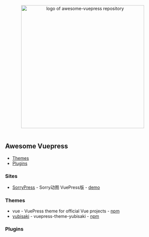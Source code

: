 <p align="center">
  <br>
  <img width="400" src="./logo.png" alt="logo of awesome-vuepress repository">
  <br>
  <br>
</p>

## Awesome Vuepress

- [Themes](#themes)
- [Plugins](#plugins)

### Sites

- [SorryPress](https://github.com/fritx/SorryPress) - Sorry动图 VuePress版 - [demo](https://fritx.me/sorry)

### Themes

- vue - VuePress theme for official Vue projects - [npm](https://www.npmjs.com/package/vuepress-theme-vue)
- [yubisaki](https://github.com/Bloss/vuepress-theme-yubisaki) - vuepress-theme-yubisaki - [npm](https://www.npmjs.com/package/vuepress-theme-yubisaki)


### Plugins


